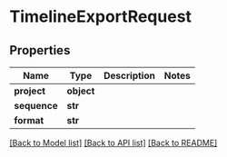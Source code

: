 # TimelineExportRequest

## Properties

Name | Type | Description | Notes
------------ | ------------- | ------------- | -------------
**project** | **object** |  | 
**sequence** | **str** |  | 
**format** | **str** |  | 

[[Back to Model list]](../#documentation-for-models) [[Back to API list]](../#documentation-for-api-endpoints) [[Back to README]](../)


